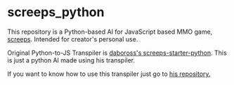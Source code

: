 screeps_python
==========

This repository is a Python-based AI for JavaScript based MMO game, [screeps](https://screeps.com). 
Intended for creator's personal use. 

Original Python-to-JS Transpiler is [daboross's screeps-starter-python](https://github.com/daboross/screeps-starter-python). 
This is just a python AI made using his transpiler. 

If you want to know how to use this transpiler just go to [his repository.](https://github.com/daboross/screeps-starter-python)